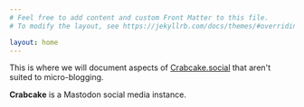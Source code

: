 ```yaml
---
# Feel free to add content and custom Front Matter to this file.
# To modify the layout, see https://jekyllrb.com/docs/themes/#overriding-theme-defaults

layout: home
---
```

This is where we will document aspects of [Crabcake.social](crabcake.social) that aren't suited to micro-blogging.

**Crabcake** is a Mastodon social media instance.
